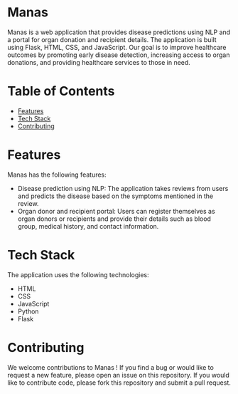 # Manas

Manas is a web application that provides disease predictions using NLP and a portal for organ donation and recipient details. The application is built using Flask, HTML, CSS, and JavaScript. Our goal is to improve healthcare outcomes by promoting early disease detection, increasing access to organ donations, and providing healthcare services to those in need.

# Table of Contents
- [Features](#Features)
- [Tech Stack](#Tech-Stack)
- [Contributing](#Contributing)

# Features

Manas has the following features:

- Disease prediction using NLP: The application takes reviews from users and predicts the disease based on the symptoms mentioned in the review.
- Organ donor and recipient portal: Users can register themselves as organ donors or recipients and provide their details such as blood group, medical history, and contact information.

# Tech Stack

The application uses the following technologies:
- HTML
- CSS
- JavaScript
- Python
- Flask
# Contributing
We welcome contributions to Manas ! If you find a bug or would like to request a new feature, please open an issue on this repository. If you would like to contribute code, please fork this repository and submit a pull request.
